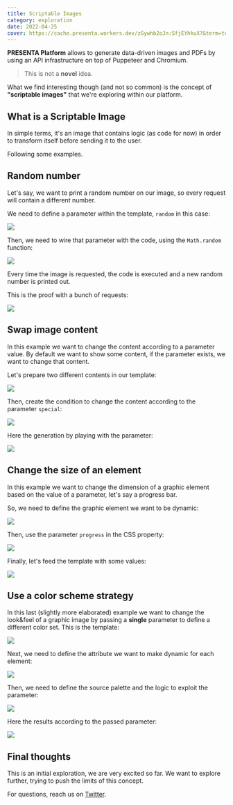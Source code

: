 ```yaml
---
title: Scriptable Images
category: exploration
date: 2022-04-25
cover: https://cache.presenta.workers.dev/zGywhb2oJn:SfjEYhkuX?&term=tech&title=Scriptable+Images&subtitle=Exploration
---
```


**PRESENTA Platform** allows to generate data-driven images and PDFs by using an API infrastructure on top of Puppeteer and Chromium. 

> This is not a **novel** idea. 

What we find interesting though (and not so common) is the concept of **"scriptable images"** that we're exploring within our platform.

## What is a Scriptable Image

In simple terms, it's an image that contains logic (as code for now) in order to transform itself before sending it to the user.

Following some examples.

## Random number

Let's say, we want to print a random number on our image, so every request will contain a different number.

We need to define a parameter within the template, `random` in this case:

<div class="img">

![](/blog/scriptable-images/a01.png)

</div>

Then, we need to wire that parameter with the code, using the `Math.random` function:

<div class="img">

![](/blog/scriptable-images/a02.png)

</div>

Every time the image is requested, the code is executed and a new random number is printed out.

This is the proof with a bunch of requests:

<div class="img">

![](/blog/scriptable-images/a03.gif)

</div>



## Swap image content

In this example we want to change the content according to a parameter value. By default we want to show some content, if the parameter exists, we want to change that content.

Let's prepare two different contents in our template:

<div class="img">

![](/blog/scriptable-images/b01.png)

</div>

Then, create the condition to change the content according to the parameter `special`:

<div class="img">

![](/blog/scriptable-images/b02.png)

</div>

Here the generation by playing with the parameter:

<div class="img">

![](/blog/scriptable-images/b03.gif)

</div>

## Change the size of an element

In this example we want to change the dimension of a graphic element based on the value of a parameter, let's say a progress bar.

So, we need to define the graphic element we want to be dynamic:

<div class="img">

![](/blog/scriptable-images/c01.png)

</div>

Then, use the parameter `progress` in the CSS property:

<div class="img">

![](/blog/scriptable-images/c02.png)

</div>

Finally, let's feed the template with some values:

<div class="img">

![](/blog/scriptable-images/c03.gif)

</div>


## Use a color scheme strategy

In this last (slightly more elaborated) example we want to change the look&feel of a graphic image by passing a **single** parameter to define a different color set. This is the template:

<div class="img">

![](/blog/scriptable-images/d01.png)

</div>

Next, we need to define the attribute we want to make dynamic for each element:

<div class="img">

![](/blog/scriptable-images/d02.png)

</div>

Then, we need to define the source palette and the logic to exploit the parameter:

<div class="img">

![](/blog/scriptable-images/d03.png)

</div>

Here the results according to the passed parameter:

<div class="img">

![](/blog/scriptable-images/d04.gif)

</div>


## Final thoughts

This is an initial exploration, we are very excited so far. We want to explore further, trying to push the limits of this concept.

For questions, reach us on [Twitter](https://twitter.com/PresentaSw).


